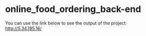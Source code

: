 # online_food_ordering_back-end
You can use the link below to see the output of the project:
<br>
http://5.34.195.16/
